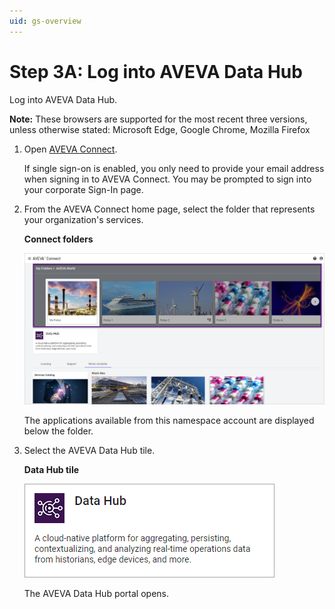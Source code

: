 ```yaml
---
uid: gs-overview
---
```


# Step 3A: Log into AVEVA Data Hub

Log into AVEVA Data Hub.

**Note:** These browsers are supported for the most recent three versions, unless otherwise stated: Microsoft Edge, Google Chrome, Mozilla Firefox

1. Open [AVEVA Connect](https://connect.aveva.com/).

   If single sign-on is enabled, you only need to provide your email address when signing in to AVEVA Connect. You may be prompted to sign into your corporate Sign-In page.

1. From the AVEVA Connect home page, select the folder that represents your organization's services.

    **Connect folders**

    ![Connect folders](../images/connect-folders.png)

   The applications available from this namespace account are displayed below the folder.

1. Select the AVEVA Data Hub tile.

    **Data Hub tile**

    ![Data Hub tile](../images/data-hub-tile.png)

   The AVEVA Data Hub portal opens.
